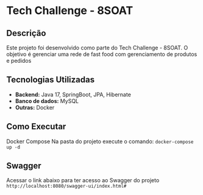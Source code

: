 # Tech Challenge - 8SOAT

## Descrição
Este projeto foi desenvolvido como parte do Tech Challenge - 8SOAT. O objetivo é gerenciar uma rede de fast food 
com gerenciamento de produtos e pedidos

## Tecnologias Utilizadas
* **Backend:** Java 17, SpringBoot, JPA, Hibernate
* **Banco de dados:** MySQL
* **Outras:** Docker

## Como Executar
Docker Compose
Na pasta do projeto execute o comando: `docker-compose up -d`

## Swagger
Acessar o link abaixo para ter acesso ao Swagger do projeto
`http://localhost:8080/swagger-ui/index.html#`
